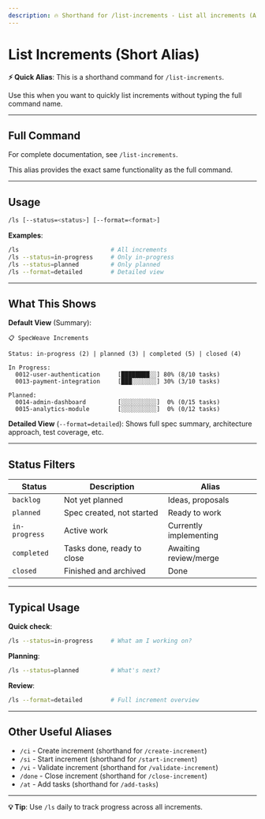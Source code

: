 ```yaml
---
description: 🔥 Shorthand for /list-increments - List all increments (Alias)
---
```


# List Increments (Short Alias)

**⚡ Quick Alias**: This is a shorthand command for `/list-increments`.

Use this when you want to quickly list increments without typing the full command name.

---

## Full Command

For complete documentation, see `/list-increments`.

This alias provides the exact same functionality as the full command.

---

## Usage

```bash
/ls [--status=<status>] [--format=<format>]
```

**Examples**:
```bash
/ls                          # All increments
/ls --status=in-progress     # Only in-progress
/ls --status=planned         # Only planned
/ls --format=detailed        # Detailed view
```

---

## What This Shows

**Default View** (Summary):
```
📋 SpecWeave Increments

Status: in-progress (2) | planned (3) | completed (5) | closed (4)

In Progress:
  0012-user-authentication     [████████░░] 80% (8/10 tasks)
  0013-payment-integration     [███░░░░░░░] 30% (3/10 tasks)

Planned:
  0014-admin-dashboard         [░░░░░░░░░░]  0% (0/15 tasks)
  0015-analytics-module        [░░░░░░░░░░]  0% (0/12 tasks)
```

**Detailed View** (`--format=detailed`):
Shows full spec summary, architecture approach, test coverage, etc.

---

## Status Filters

| Status | Description | Alias |
|--------|-------------|-------|
| `backlog` | Not yet planned | Ideas, proposals |
| `planned` | Spec created, not started | Ready to work |
| `in-progress` | Active work | Currently implementing |
| `completed` | Tasks done, ready to close | Awaiting review/merge |
| `closed` | Finished and archived | Done |

---

## Typical Usage

**Quick check**:
```bash
/ls --status=in-progress     # What am I working on?
```

**Planning**:
```bash
/ls --status=planned         # What's next?
```

**Review**:
```bash
/ls --format=detailed        # Full increment overview
```

---

## Other Useful Aliases

- `/ci` - Create increment (shorthand for `/create-increment`)
- `/si` - Start increment (shorthand for `/start-increment`)
- `/vi` - Validate increment (shorthand for `/validate-increment`)
- `/done` - Close increment (shorthand for `/close-increment`)
- `/at` - Add tasks (shorthand for `/add-tasks`)

---

**💡 Tip**: Use `/ls` daily to track progress across all increments.
